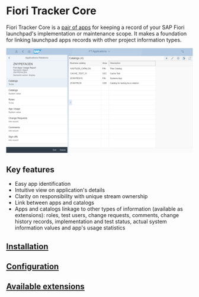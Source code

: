 # Fiori Tracker Core

Fiori Tracker Core is a [pair of apps](core-apps.md) for keeping a record of your SAP Fiori launchpad's implementation or maintenance scope. It makes a foundation for linking launchpad apps records with other project information types.

[![](res/ftcor-apps.png)](res/ftcor-apps.png)
## Key features
- Easy app identification 
- Intuitive view on application's details 
- Clarity on responsibility with unique stream ownership
- Link between apps and catalogs
- Apps and catalogs linkage to other types of information (available as extensions): roles, test users, change requests, comments, change history records, implementation and test status, actual system information values and app's usage statistics

## [Installation](inst.md)

## [Configuration](conf.md)

## [Available extensions](ext.md)


